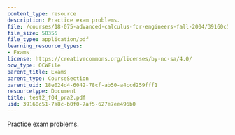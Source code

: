 ```yaml
---
content_type: resource
description: Practice exam problems.
file: /courses/18-075-advanced-calculus-for-engineers-fall-2004/39160c517a8cb0f07af5627e7ee496b0_test2_f04_pra2.pdf
file_size: 58355
file_type: application/pdf
learning_resource_types:
- Exams
license: https://creativecommons.org/licenses/by-nc-sa/4.0/
ocw_type: OCWFile
parent_title: Exams
parent_type: CourseSection
parent_uid: 18e024d4-6042-78cf-ab50-a4ccd259fff1
resourcetype: Document
title: test2_f04_pra2.pdf
uid: 39160c51-7a8c-b0f0-7af5-627e7ee496b0
---
```

Practice exam problems.